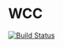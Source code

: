 # WCC
[![Build Status](https://travis-ci.com/cadox8/WC.svg?token=my8wXPsnzgtSyTetfaip&branch=master)](https://travis-ci.com/cadox8/WC)